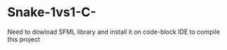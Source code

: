 # Snake-1vs1-C-
Need to dowload SFML library and install it on code-block IDE to compile this project
